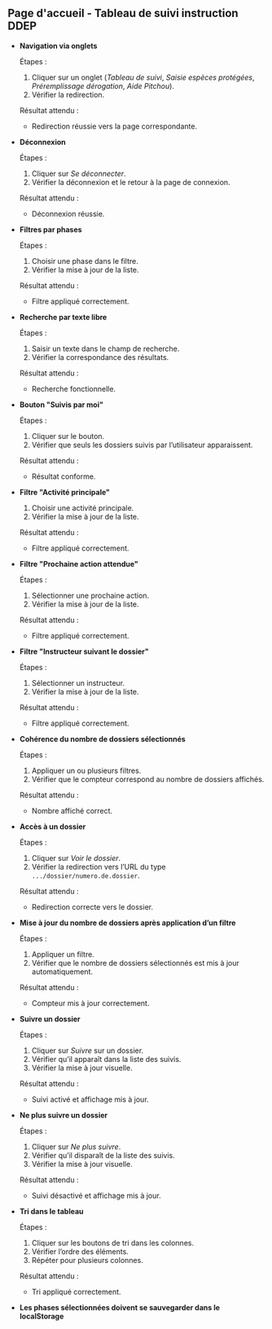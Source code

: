 ## Page d'accueil - Tableau de suivi instruction DDEP

- **Navigation via onglets**  

  Étapes :  
  1. Cliquer sur un onglet (*Tableau de suivi*, *Saisie espèces protégées*, *Préremplissage dérogation*, *Aide Pitchou*).  
  2. Vérifier la redirection.  


  Résultat attendu :  
  - Redirection réussie vers la page correspondante.

- **Déconnexion**  


  Étapes :  
  1. Cliquer sur *Se déconnecter*.  
  2. Vérifier la déconnexion et le retour à la page de connexion.  


  Résultat attendu :  
  - Déconnexion réussie.

- **Filtres par phases**  


  Étapes :  
  1. Choisir une phase dans le filtre.  
  2. Vérifier la mise à jour de la liste.  


  Résultat attendu :  
  - Filtre appliqué correctement.

- **Recherche par texte libre**  


  Étapes :  
  1. Saisir un texte dans le champ de recherche.  
  2. Vérifier la correspondance des résultats.  


  Résultat attendu :  
  - Recherche fonctionnelle.

- **Bouton "Suivis par moi"**  


  Étapes :  
  1. Cliquer sur le bouton.  
  2. Vérifier que seuls les dossiers suivis par l’utilisateur apparaissent.  


  Résultat attendu :  
  - Résultat conforme.

- **Filtre "Activité principale"**  


  1. Choisir une activité principale.  
  2. Vérifier la mise à jour de la liste.  


  Résultat attendu :  
  - Filtre appliqué correctement.

- **Filtre "Prochaine action attendue"**  


  Étapes :  
  1. Sélectionner une prochaine action.  
  2. Vérifier la mise à jour de la liste.  


  Résultat attendu :  
  - Filtre appliqué correctement.

- **Filtre "Instructeur suivant le dossier"**  


  Étapes :  
  1. Sélectionner un instructeur.  
  2. Vérifier la mise à jour de la liste.  


  Résultat attendu :  
  - Filtre appliqué correctement.

- **Cohérence du nombre de dossiers sélectionnés**  


  Étapes :  
  1. Appliquer un ou plusieurs filtres.  
  2. Vérifier que le compteur correspond au nombre de dossiers affichés.  


  Résultat attendu :  
  - Nombre affiché correct.

- **Accès à un dossier**  


  Étapes :  
  1. Cliquer sur *Voir le dossier*.  
  2. Vérifier la redirection vers l’URL du type `.../dossier/numero.de.dossier`.  


  Résultat attendu :  
  - Redirection correcte vers le dossier.

- **Mise à jour du nombre de dossiers après application d’un filtre**  


  Étapes :  
  1. Appliquer un filtre.  
  2. Vérifier que le nombre de dossiers sélectionnés est mis à jour automatiquement.  


  Résultat attendu :  
  - Compteur mis à jour correctement.

- **Suivre un dossier**  


  Étapes :  
  1. Cliquer sur *Suivre* sur un dossier.  
  2. Vérifier qu’il apparaît dans la liste des suivis.  
  3. Vérifier la mise à jour visuelle.  


  Résultat attendu :  
  - Suivi activé et affichage mis à jour.

- **Ne plus suivre un dossier**  


  Étapes :  
  1. Cliquer sur *Ne plus suivre*.  
  2. Vérifier qu’il disparaît de la liste des suivis.  
  3. Vérifier la mise à jour visuelle.  


  Résultat attendu :  
  - Suivi désactivé et affichage mis à jour.

- **Tri dans le tableau**  


  Étapes :  
  1. Cliquer sur les boutons de tri dans les colonnes.  
  2. Vérifier l’ordre des éléments.  
  3. Répéter pour plusieurs colonnes.  


  Résultat attendu :  
  - Tri appliqué correctement.

- **Les phases sélectionnées doivent se sauvegarder dans le localStorage**
